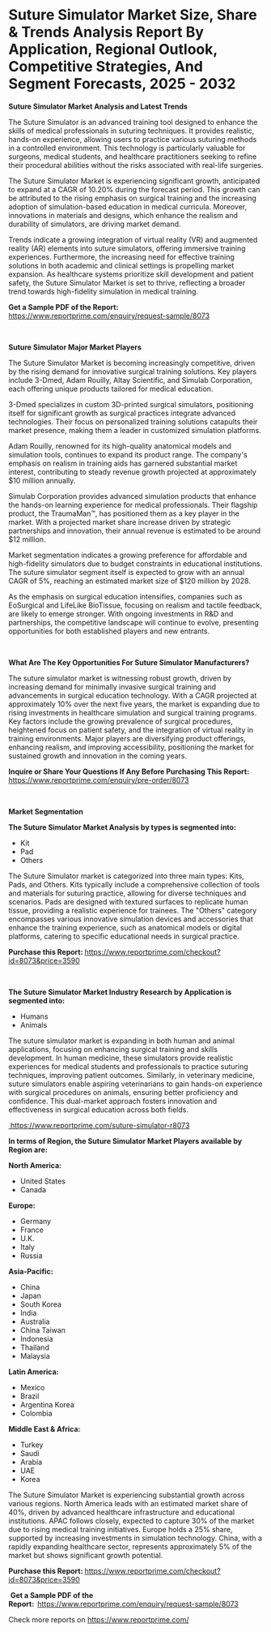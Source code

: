 <p><h1>Suture Simulator Market Size, Share & Trends Analysis Report By Application, Regional Outlook, Competitive Strategies, And Segment Forecasts, 2025 - 2032</h1></p><p><strong>Suture Simulator Market Analysis and Latest Trends</strong></p>
<p><p>The Suture Simulator is an advanced training tool designed to enhance the skills of medical professionals in suturing techniques. It provides realistic, hands-on experience, allowing users to practice various suturing methods in a controlled environment. This technology is particularly valuable for surgeons, medical students, and healthcare practitioners seeking to refine their procedural abilities without the risks associated with real-life surgeries.</p><p>The Suture Simulator Market is experiencing significant growth, anticipated to expand at a CAGR of 10.20% during the forecast period. This growth can be attributed to the rising emphasis on surgical training and the increasing adoption of simulation-based education in medical curricula. Moreover, innovations in materials and designs, which enhance the realism and durability of simulators, are driving market demand. </p><p>Trends indicate a growing integration of virtual reality (VR) and augmented reality (AR) elements into suture simulators, offering immersive training experiences. Furthermore, the increasing need for effective training solutions in both academic and clinical settings is propelling market expansion. As healthcare systems prioritize skill development and patient safety, the Suture Simulator Market is set to thrive, reflecting a broader trend towards high-fidelity simulation in medical training.</p></p>
<p><strong>Get a Sample PDF of the Report:&nbsp;</strong> <a href="https://www.reportprime.com/enquiry/request-sample/8073?utm_campaign=3104&utm_medium=2&utm_source=Github&utm_content=ia&utm_term=19032025&utm_id=suture-simulator">https://www.reportprime.com/enquiry/request-sample/8073</a></p>
<p>&nbsp;</p>
<p><strong>Suture Simulator Major Market Players</strong></p>
<p><p>The Suture Simulator Market is becoming increasingly competitive, driven by the rising demand for innovative surgical training solutions. Key players include 3-Dmed, Adam Rouilly, Altay Scientific, and Simulab Corporation, each offering unique products tailored for medical education.</p><p>3-Dmed specializes in custom 3D-printed surgical simulators, positioning itself for significant growth as surgical practices integrate advanced technologies. Their focus on personalized training solutions catapults their market presence, making them a leader in customized simulation platforms.</p><p>Adam Rouilly, renowned for its high-quality anatomical models and simulation tools, continues to expand its product range. The company's emphasis on realism in training aids has garnered substantial market interest, contributing to steady revenue growth projected at approximately $10 million annually.</p><p>Simulab Corporation provides advanced simulation products that enhance the hands-on learning experience for medical professionals. Their flagship product, the TraumaMan™, has positioned them as a key player in the market. With a projected market share increase driven by strategic partnerships and innovation, their annual revenue is estimated to be around $12 million.</p><p>Market segmentation indicates a growing preference for affordable and high-fidelity simulators due to budget constraints in educational institutions. The suture simulator segment itself is expected to grow with an annual CAGR of 5%, reaching an estimated market size of $120 million by 2028.</p><p>As the emphasis on surgical education intensifies, companies such as EoSurgical and LifeLike BioTissue, focusing on realism and tactile feedback, are likely to emerge stronger. With ongoing investments in R&D and partnerships, the competitive landscape will continue to evolve, presenting opportunities for both established players and new entrants.</p></p>
<p>&nbsp;</p>
<p><strong>What Are The Key Opportunities For Suture Simulator Manufacturers?</strong></p>
<p><p>The suture simulator market is witnessing robust growth, driven by increasing demand for minimally invasive surgical training and advancements in surgical education technology. With a CAGR projected at approximately 10% over the next five years, the market is expanding due to rising investments in healthcare simulation and surgical training programs. Key factors include the growing prevalence of surgical procedures, heightened focus on patient safety, and the integration of virtual reality in training environments. Major players are diversifying product offerings, enhancing realism, and improving accessibility, positioning the market for sustained growth and innovation in the coming years.</p></p>
<p><strong>Inquire or Share Your Questions If Any Before Purchasing This Report:</strong> <a href="https://www.reportprime.com/enquiry/pre-order/8073?utm_campaign=3104&utm_medium=2&utm_source=Github&utm_content=ia&utm_term=19032025&utm_id=suture-simulator">https://www.reportprime.com/enquiry/pre-order/8073</a></p>
<p>&nbsp;</p>
<p><strong>Market Segmentation</strong></p>
<p><strong>The Suture Simulator Market Analysis by types is segmented into:</strong></p>
<p><ul><li>Kit</li><li>Pad</li><li>Others</li></ul></p>
<p><p>The Suture Simulator market is categorized into three main types: Kits, Pads, and Others. Kits typically include a comprehensive collection of tools and materials for suturing practice, allowing for diverse techniques and scenarios. Pads are designed with textured surfaces to replicate human tissue, providing a realistic experience for trainees. The "Others" category encompasses various innovative simulation devices and accessories that enhance the training experience, such as anatomical models or digital platforms, catering to specific educational needs in surgical practice.</p></p>
<p><strong>Purchase this Report:&nbsp;</strong><a href="https://www.reportprime.com/checkout?id=8073&price=3590&utm_campaign=3104&utm_medium=2&utm_source=Github&utm_content=ia&utm_term=19032025&utm_id=suture-simulator">https://www.reportprime.com/checkout?id=8073&price=3590</a></p>
<p>&nbsp;</p>
<p><strong>The Suture Simulator Market Industry Research by Application is segmented into:</strong></p>
<p><ul><li>Humans</li><li>Animals</li></ul></p>
<p><p>The suture simulator market is expanding in both human and animal applications, focusing on enhancing surgical training and skills development. In human medicine, these simulators provide realistic experiences for medical students and professionals to practice suturing techniques, improving patient outcomes. Similarly, in veterinary medicine, suture simulators enable aspiring veterinarians to gain hands-on experience with surgical procedures on animals, ensuring better proficiency and confidence. This dual-market approach fosters innovation and effectiveness in surgical education across both fields.</p></p>
<p><a href="https://www.reportprime.com/suture-simulator-r8073?utm_campaign=3104&utm_medium=2&utm_source=Github&utm_content=ia&utm_term=19032025&utm_id=suture-simulator">&nbsp;https://www.reportprime.com/suture-simulator-r8073</a></p>
<p><strong>In terms of Region, the Suture Simulator Market Players available by Region are:</strong></p>
<p>
    <p> <strong> North America: </strong>
        <ul>
            <li>United States</li>
            <li>Canada</li>
        </ul>
        </p> 
    <p> <strong> Europe: </strong>
        <ul>
            <li>Germany</li>
            <li>France</li>
            <li>U.K.</li>
            <li>Italy</li>
            <li>Russia</li>
        </ul>
        </p> 
    <p> <strong> Asia-Pacific: </strong>
        <ul>
            <li>China</li>
            <li>Japan</li>
            <li>South Korea</li>
            <li>India</li>
            <li>Australia</li>
            <li>China Taiwan</li>
            <li>Indonesia</li>
            <li>Thailand</li>
            <li>Malaysia</li>
        </ul>
        </p> 
    <p> <strong> Latin America: </strong>
        <ul>
            <li>Mexico</li>
            <li>Brazil</li>
            <li>Argentina Korea</li>
            <li>Colombia</li>
        </ul>
        </p> 
    <p> <strong> Middle East & Africa: </strong>
        <ul>
            <li>Turkey</li>
            <li>Saudi</li>
            <li>Arabia</li>
            <li>UAE</li>
            <li>Korea</li>
        </ul>
    </p>
    </p>
<p><p>The Suture Simulator Market is experiencing substantial growth across various regions. North America leads with an estimated market share of 40%, driven by advanced healthcare infrastructure and educational institutions. APAC follows closely, expected to capture 30% of the market due to rising medical training initiatives. Europe holds a 25% share, supported by increasing investments in simulation technology. China, with a rapidly expanding healthcare sector, represents approximately 5% of the market but shows significant growth potential.</p></p>
<p><strong>Purchase this Report: </strong><a href="https://www.reportprime.com/checkout?id=8073&price=3590&utm_campaign=3104&utm_medium=2&utm_source=Github&utm_content=ia&utm_term=19032025&utm_id=suture-simulator">https://www.reportprime.com/checkout?id=8073&price=3590</a></p>
<p>&nbsp;<strong>Get a Sample PDF of the Report:&nbsp;&nbsp;</strong><a href="https://www.reportprime.com/enquiry/request-sample/8073?utm_campaign=3104&utm_medium=2&utm_source=Github&utm_content=ia&utm_term=19032025&utm_id=suture-simulator">https://www.reportprime.com/enquiry/request-sample/8073</a></p>
<p><strong></strong></p>
<p>Check more reports on <a href="https://www.reportprime.com/?utm_campaign=3104&utm_medium=2&utm_source=Github&utm_content=ia&utm_term=19032025&utm_id=suture-simulator">https://www.reportprime.com/</a></p>